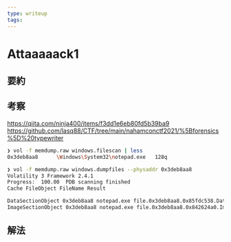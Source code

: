 ```yaml
---
type: writeup
tags:
---
```


# Attaaaaack1

## 要約

## 考察

<https://qiita.com/ninja400/items/f3dd1e6eb80fd5b39ba9>
<https://github.com/lasq88/CTF/tree/main/nahamconctf2021/%5Bforensics%5D%20typewriter>

```bash
❯ vol -f memdump.raw windows.filescan | less
0x3deb8aa8      \Windows\System32\notepad.exe   128q

❯ vol -f memdump.raw windows.dumpfiles --physaddr 0x3deb8aa8  
Volatility 3 Framework 2.4.1
Progress:  100.00  PDB scanning finished                        
Cache FileObject FileName Result

DataSectionObject 0x3deb8aa8 notepad.exe file.0x3deb8aa8.0x85fdc538.DataSectionObject.notepad.exe.dat
ImageSectionObject 0x3deb8aa8 notepad.exe file.0x3deb8aa8.0x842624a0.ImageSectionObject.notepad.exe.img
```

## 解法
